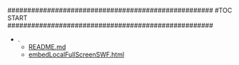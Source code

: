 





####################################################
#TOC START
####################################################
* .
    * [README.md](./README.md)
    * [embedLocalFullScreenSWF.html](./embedLocalFullScreenSWF.html)
